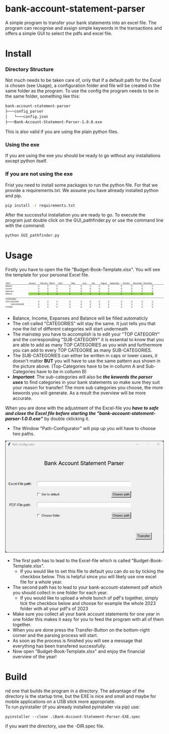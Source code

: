 # bank-account-statement-parser
A simple program to transfer your bank statements into an excel file. The program can recognise and assign simple keywords in the transactions and offers a simple GUI to select the pdfs and excel file. 


# Install
### Directory Structure
Not much needs to be taken care of, only that if a default path for the Excel is chosen (see Usage), a configuration folder and file will be created in the same folder as the program. To use the config the program needs to be in the same folder, something like this:
```bash
bank-account-statement-parser
├───config_parser
│   └───config.json
├───Bank-Account-Statement-Parser-1.0.0.exe
```
This is also valid if you are using the plain python files.

### Using the exe
If you are using the exe you should be ready to go without any installations except python itself.

### If you are not using the exe
Frist you need to install some packages to run the python file. For that we provide a requirements.txt. We assume you have allready installed python and pip.
```bash
pip install -r requirements.txt
```
After the successful installation you are ready to go. To execute the program just double click on the GUI_pathfinder.py or use the command line with the command:
```bash
python GUI_pathfinder.py
```


# Usage
Firstly you have to open the file "Budget-Book-Template.xlsx". You will see the template for your personal Excel file.

![](images/excel.jpg)

- Balance, Income, Expanses and Balance will be filled automaticly
- The cell called "CATEGORIES" will stay the same. It just tells you that now the list of different categories will start underneath
- The mainstep you have to accomplish is to edit your "TOP CATEGORY" and the corresponding "SUB-CATEGORY" it is essential to know that you are able to add as many TOP CATEGORIES as you wish and furthermore you can add to every TOP CATEGORIE as many SUB-CATEGORIES.
- The SUB-CATEGORIES can either be written in caps or lower cases, it doesn't matter **BUT** you will have to use the same pattern aus shown in the picture above. (Top-Categories have to be in collumn A and Sub-Categories have to be in collumn B)
- ***Important***: The sub-categories will also be ***the kewords the parser uses*** to find categories in your bank statements so make sure they suit your reason for transfer! The more sub categories you choose, the more kewords you will generate. As a result the overview will be more accurate.

When you are done with the adjustment of the Excel-file you ***have to safe and close the Excel file before starting the "bank-account-statement-parser-1.0.0.exe"*** by double cklicking it.
- The Window "Path-Configurator" will pop up you will have to choose two paths.

![](images/gui.jpg)

- The first path has to lead to the Excel-file which is called "Budget-Book-Template.xlsx".
    - If you would like to set this file to default you can do so by ticking the checkbox below. This is helpful since you will likely use one excel file for a whole year.
- The second path has to lead to your bank-account-statement pdf which you should collect in one folder for each year.
    - If you would like to upload a whole bunch of pdf's together, simply tick the checkbox below and choose for example the whole 2023 folder with all your pdf's of 2023
- Make sure you collect all your bank account statements for one year in one folder this makes it easy for you to feed the program with all of them together.
- When you are done press the Transfer-Button on the bottom-right corner and the parsing process will start.
- As soon as the process is finished you will see a message that everything has been transfered successfully.
- Now open "Budget-Book-Template.xlsx" and enjoy the financial overview of the year!

# Build
nd one that builds the program in a directory. The advantage of the directory is the startup time, but the EXE is nice and small and maybe for mobile applications on a USB stick more appropriate.  
To run pyinstaller (if you already installed pyinstaller via pip) use:
```basch
pyinstaller --clean .\Bank-Account-Statement-Parser-EXE.spec
```
if you want the directory, use the -DIR.spec file. 
